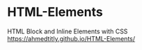 # HTML-Elements
HTML Block and Inline Elements with CSS
 https://ahmedtitly.github.io/HTML-Elements/
